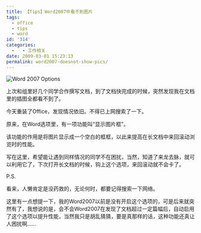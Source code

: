```yaml
---
title: 【Tips】Word2007中看不到图片
tags:
  - office
  - tips
  - word
id: '314'
categories:
  -   - 工作相关
date: 2009-03-01 15:23:13
permalink: word2007-doesnot-show-pics/
---
```


![Word 2007 Options](http://lh5.ggpht.com/_QYicOeu89Bk/SakSD6X0HRI/AAAAAAAABKI/bqA1qGZBmk0/s400/word2007.png)

上次和组里好几个同学合作撰写文档，到了文档快完成的时候，突然发现我在文档里的插图全都看不到了。
<!-- more -->
今天重装了Office，发现情况依旧。不得已上网搜索了一下。

原来，在Word选项里，有一项功能叫“显示图片框”。

该功能的作用是将图片显示成一个空白的框框，以此来提高在长文档中来回滚动浏览时的性能。

写在这里，希望能让遇到同样情况的同学不在困扰，当然，知道了来龙去脉，就可以利用它了，下次打开长文档的时候，钩上这个选项，来回滚动就不会卡了。

P.S.

看来，人懒肯定是没药救的，无论何时，都要记得搜索一下网络。

这里有一点想提一下，我的Word2007以前是没有开启这个选项的，可是后来就突然有了，我想说的是，会不会Word2007在发现了文档超过一定篇幅后，自动启用了这个选项以提升性能，当然我只是胡乱猜猜，要是真那样的话，这种功能还真让人困扰啊……